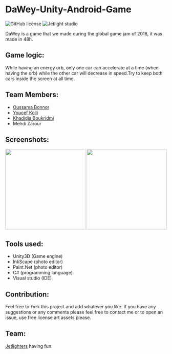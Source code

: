 # DaWey-Unity-Android-Game

![GitHub license](https://img.shields.io/github/license/oussamabonnor1/SimpleCalculator-WPF.svg)
![Jetlight studio](https://img.shields.io/badge/Made%20by-Jetlight%20studio-blue.svg?color=082544)

DaWey is a game that we made during the global game jam of 2018, it was made in 48h.

## Game logic:

 While having an energy orb, only one car can accelerate at a time (when having the orb) while the other car will decrease in speed.Try to keep both cars inside the screen at all time. 

## Team Members:

* [Oussama Bonnor](https://github.com/oussamabonnor1)
* [Youcef Kolli](https://github.com/youcefRG)
* [Khadidja Boukridmi](https://github.com/BK-Star)
* Mehdi Zarour

## Screenshots:

<img src="https://user-images.githubusercontent.com/17766221/39086843-53d136ee-4590-11e8-93da-21d22d93af05.png" width="250"/> <img src="https://user-images.githubusercontent.com/17766221/39086846-5c550db8-4590-11e8-879c-9e367ef584f8.png" width="250"/>

## Tools used: 

* Unity3D (Game engine)
* InkScape (photo editor)
* Paint.Net (photo editor)
* C# (programming language)
* Visual studio (IDE)

## Contribution:

Feel free to `fork` this project and add whatever you like. If you have any suggestions or any comments please feel free to contact me or to open an issue, use free license art assets please.

## Team:
[Jetlighters](https://github.com/JetLightStudio) having fun.
